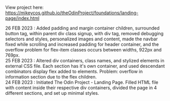 View project here: https://mikeycos.github.io/theOdinProject/foundations/landing-page/index.html

26 FEB 2023 : Added padding and margin container children, surrounded button tag, within parent div class signup, with div tag, removed debugging selectors and styles, personalized images and content, made the navbar fixed while scrolling and increased padding for header container, and the overflow problem for flex-item classes occurs between widths, 922px and 769px.   
25 FEB 2023 : Altered div containers, class names, and stylized elements in external CSS file. Each section has it's own container, and used descendant combinators display flex added to elements. Problem: overflow in information section due to the flex children.  
24 FEB 2023 : Initiated The Odin Project - Landing Page. Filled HTML file with content inside their respective div containers, divided the page in 4 different sections, and set up minimal styles.